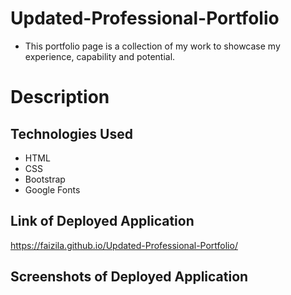 # Updated-Professional-Portfolio

* This portfolio page is a collection of my work to showcase my experience, capability and potential. 

# Description



## Technologies Used

* HTML
* CSS
* Bootstrap
* Google Fonts

## Link of Deployed Application

https://faizila.github.io/Updated-Professional-Portfolio/

## Screenshots of Deployed Application



